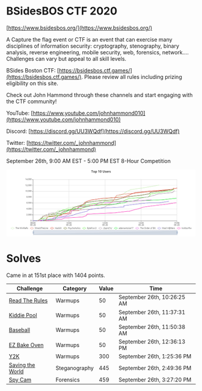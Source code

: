 # BSidesBOS CTF 2020

[https://www.bsidesbos.org/](https://www.bsidesbos.org/)

A Capture the flag event or CTF is an event that can exercise many disciplines of information security: cryptography, stenography, binary analysis, reverse engineering, mobile security, web, forensics, network.... Challenges can vary but appeal to all skill levels.

BSides Boston CTF: [https://bsidesbos.ctf.games/](https://bsidesbos.ctf.games/). Please review all rules including prizing eligibility on this site. 

Check out John Hammond through these channels and start engaging with the CTF community!

YouTube: [https://www.youtube.com/johnhammond010](https://www.youtube.com/johnhammond010)

Discord: [https://discord.gg/UU3WQdf](https://discord.gg/UU3WQdf)

Twitter: [https://twitter.com/_johnhammond](https://twitter.com/_johnhammond) 

September 26th, 9:00 AM EST - 5:00 PM EST
8-Hour Competition


![scoreboard.png](_resources/scoreboard.png)

# Solves
Came in at 151st place with 1404 points.

| Challenge | Category | Value | Time | 
|---|---|---|---|
| [Read The Rules](Warmups/Rules/)     | Warmups        | 50  | September 26th, 10:26:25 AM |
| [Kiddie Pool](Warmups/Kiddie_Pool/)  | Warmups        | 50  | September 26th, 11:37:31 AM |
| [Baseball](Warmups/Baseball/)        | Warmups        | 50  | September 26th, 11:50:38 AM |
| [EZ Bake Oven](Warmups/ExBake/)      | Warmups        | 50  | September 26th, 12:36:13 PM |
| [Y2K](Warmups/Y2K/)                  | Warmups        | 300 | September 26th, 1:25:36 PM  |
| [Saving the World](Steganography/SaveTheWorld/)   | Steganography  | 445 | September 26th, 2:49:36 PM  |
| [Spy Cam](Forensics/Spy_Cam/)       | Forensics      | 459 | September 26th, 3:27:20 PM  |